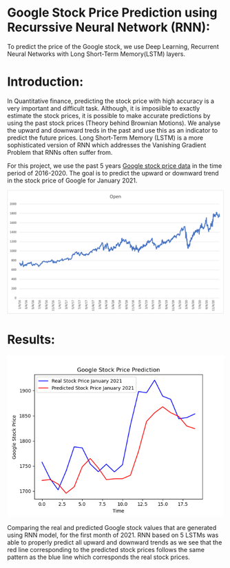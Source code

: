 # Google Stock Price Prediction using Recurssive Neural Network (RNN):
 To predict the price of the Google stock, we use Deep Learning, Recurrent Neural Networks with Long Short-Term Memory(LSTM) layers.
 
 # Introduction:
 
 In Quantitative finance, predicting the stock price with high accuracy is a very important and difficult task. Although, it is imposiible to exactly 
estimate the stock prices, it is possible to make accurate predictions by using the past stock prices (Theory behind Brownian Motions). We analyse the upward and downward treds
in the past and use this as an indicator to predict the future prices. Long Short-Term Memory (LSTM) is a more sophisticated version of RNN which addresses the Vanishing Gradient Problem that RNNs often suffer from.

For this project, we use the past 5 years [Google stock price data](https://github.com/srikanthv0610/Google-Stock-Price-Prediction_Recurssive-Neural-Network-RNN-/tree/main/Dataset) in the time period of 2016-2020. The goal is to predict the upward or downward trend in the stock price of Google for January 2021.

![Image](https://github.com/srikanthv0610/Google-Stock-Price-Prediction_Recurssive-Neural-Network-RNN-/blob/main/Plots/Google%20Stock%20Price%20Development.png)

# Results:

![Image2](https://github.com/srikanthv0610/Google-Stock-Price-Prediction_Recurssive-Neural-Network-RNN-/blob/main/Plots/Figure_1.png)

Comparing the real and predicted Google stock values that are generated using RNN model, for the first month of 2021. RNN based on 5 LSTMs was able to properly predict all upward and downward trends as we see that the red line corresponding to the predicted stock prices follows the same pattern as the blue line which corresponds the real stock prices.


